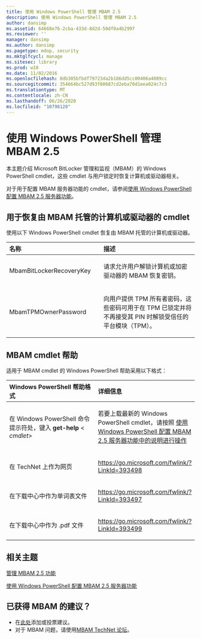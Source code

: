 ```yaml
---
title: 使用 Windows PowerShell 管理 MBAM 2.5
description: 使用 Windows PowerShell 管理 MBAM 2.5
author: dansimp
ms.assetid: 64668e76-2cba-433d-8d2d-50df0a4b2997
ms.reviewer: ''
manager: dansimp
ms.author: dansimp
ms.pagetype: mdop, security
ms.mktglfcycl: manage
ms.sitesec: library
ms.prod: w10
ms.date: 11/02/2016
ms.openlocfilehash: 8db305bfbdf79723da2b186dd5cc00406a4089cc
ms.sourcegitcommit: 354664bc527d93f80687cd2eba70d1eea024c7c3
ms.translationtype: MT
ms.contentlocale: zh-CN
ms.lasthandoff: 06/26/2020
ms.locfileid: "10798120"
---
```

# 使用 Windows PowerShell 管理 MBAM 2.5


本主题介绍 Microsoft BitLocker 管理和监视（MBAM）的 Windows PowerShell cmdlet，这些 cmdlet 与用户锁定时恢复计算机或驱动器相关。

对于用于配置 MBAM 服务器功能的 cmdlet，请参阅[使用 Windows PowerShell 配置 MBAM 2.5 服务器功能](configuring-mbam-25-server-features-by-using-windows-powershell.md)。

## <a href="" id="cmdlets-for-recovering-computers-or-drives-that-are-managed-by-mbam-"></a>用于恢复由 MBAM 托管的计算机或驱动器的 cmdlet


使用以下 Windows PowerShell cmdlet 恢复由 MBAM 托管的计算机或驱动器。

<table>
<colgroup>
<col width="50%" />
<col width="50%" />
</colgroup>
<thead>
<tr class="header">
<th align="left">名称</th>
<th align="left">描述</th>
</tr>
</thead>
<tbody>
<tr class="odd">
<td align="left"><p>MbamBitLockerRecoveryKey</p></td>
<td align="left"><p>请求允许用户解锁计算机或加密驱动器的 MBAM 恢复密钥。</p></td>
</tr>
<tr class="even">
<td align="left"><p>MbamTPMOwnerPassword</p></td>
<td align="left"><p>向用户提供 TPM 所有者密码，这些密码可用于在 TPM 已锁定并将不再接受其 PIN 时解锁受信任的平台模块（TPM）。</p></td>
</tr>
</tbody>
</table>

 

## <a href="" id="---------mbam-cmdlet-help"></a> MBAM cmdlet 帮助


适用于 MBAM cmdlet 的 Windows PowerShell 帮助采用以下格式：

<table>
<colgroup>
<col width="50%" />
<col width="50%" />
</colgroup>
<thead>
<tr class="header">
<th align="left">Windows PowerShell 帮助格式</th>
<th align="left">详细信息</th>
</tr>
</thead>
<tbody>
<tr class="odd">
<td align="left"><p>在 Windows PowerShell 命令提示符处，键入 <strong> get-help </strong> &lt; <em> cmdlet</em>&gt;</p></td>
<td align="left"><p>若要上载最新的 Windows PowerShell cmdlet，请按照 <a href="configuring-mbam-25-server-features-by-using-windows-powershell.md" data-raw-source="[Configuring MBAM 2.5 Server Features by Using Windows PowerShell](configuring-mbam-25-server-features-by-using-windows-powershell.md)"> 使用 Windows PowerShell 配置 MBAM 2.5 服务器功能中的说明进行操作</a></p></td>
</tr>
<tr class="even">
<td align="left"><p>在 TechNet 上作为网页</p></td>
<td align="left"><p><a href="https://go.microsoft.com/fwlink/?LinkId=393498" data-raw-source="https://go.microsoft.com/fwlink/?LinkId=393498">https://go.microsoft.com/fwlink/?LinkId=393498</a></p></td>
</tr>
<tr class="odd">
<td align="left"><p>在下载中心中作为单词表文件</p></td>
<td align="left"><p><a href="https://go.microsoft.com/fwlink/?LinkId=393497" data-raw-source="https://go.microsoft.com/fwlink/?LinkId=393497">https://go.microsoft.com/fwlink/?LinkId=393497</a></p></td>
</tr>
<tr class="even">
<td align="left"><p>在下载中心中作为 .pdf 文件</p></td>
<td align="left"><p><a href="https://go.microsoft.com/fwlink/?LinkId=393499" data-raw-source="https://go.microsoft.com/fwlink/?LinkId=393499">https://go.microsoft.com/fwlink/?LinkId=393499</a></p></td>
</tr>
</tbody>
</table>

 



## 相关主题


[管理 MBAM 2.5 功能](administering-mbam-25-features.md)

[使用 Windows PowerShell 配置 MBAM 2.5 服务器功能](configuring-mbam-25-server-features-by-using-windows-powershell.md)

 

## 已获得 MBAM 的建议？
- 在[此处](http://mbam.uservoice.com/forums/268571-microsoft-bitlocker-administration-and-monitoring)添加或投票建议。 
- 对于 MBAM 问题，请使用[MBAM TechNet 论坛](https://social.technet.microsoft.com/Forums/home?forum=mdopmbam)。 





